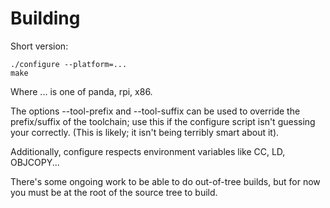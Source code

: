 # Building

Short version:

	./configure --platform=...
	make

Where ... is one of panda, rpi, x86.

The options --tool-prefix and --tool-suffix can be used to override the
prefix/suffix of the toolchain; use this if the configure script isn't
guessing your correctly. (This is likely; it isn't being terribly smart
about it).

Additionally, configure respects environment variables like CC, LD,
OBJCOPY...

There's some ongoing work to be able to do out-of-tree builds, but for
now you must be at the root of the source tree to build.
